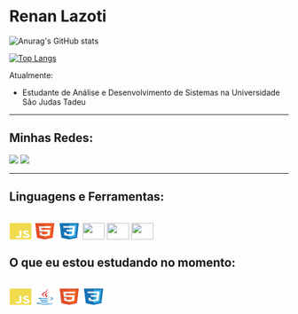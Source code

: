# Renan Lazoti

![Anurag's GitHub stats](https://github-readme-stats.vercel.app/api?username=renanlazoti&show_icons=true&theme=dark)

[![Top Langs](https://github-readme-stats.vercel.app/api/top-langs/?username=renanlazoti&layout=compact&theme=dark)](https://github.com/anuraghazra/github-readme-stats)

Atualmente:

* Estudante de Análise e Desenvolvimento de Sistemas na Universidade São Judas Tadeu

---

## Minhas Redes:

<div> 
  <a href = "mailto:renanlazoti@gmail.com"><img src="https://img.shields.io/badge/-Gmail-%23333?style=for-the-badge&logo=gmail&logoColor=dark" target="_blank"></a>
  <a href="https://www.linkedin.com/in/renan-lazoti-4a1aa4213/" target="_blank"><img src="https://img.shields.io/badge/-LinkedIn-%230077B5?style=for-the-badge&logo=linkedin&logoColor=dark" target="_blank"></a>
</div>

---

## Linguagens e Ferramentas:

<!-- <code><img height="48" src=""></code> -->

<div style="display: inline_block"><br>
  <img align="center" height="30" width="40" src="https://raw.githubusercontent.com/devicons/devicon/master/icons/javascript/javascript-plain.svg">
  <img align="center" height="30" width="40" src="https://raw.githubusercontent.com/devicons/devicon/master/icons/html5/html5-original.svg">
  <img align="center" height="30" width="40" src="https://raw.githubusercontent.com/devicons/devicon/master/icons/css3/css3-original.svg">
  <img align="center" height="30" width="40" src="https://cdn.jsdelivr.net/gh/devicons/devicon/icons/java/java-original.svg" />
  <img align="center" height="30" width="40" src="https://cdn.jsdelivr.net/gh/devicons/devicon/icons/linux/linux-original.svg" />
  <img align="center" height="30" width="40" src="https://cdn.jsdelivr.net/gh/devicons/devicon/icons/mysql/mysql-original.svg" />
</div>

## O que eu estou estudando no momento:

<div style="display: inline_block"><br>
  <img align="center" height="30" width="40" src="https://raw.githubusercontent.com/devicons/devicon/master/icons/javascript/javascript-plain.svg">
  <img align="center" height="30" width="40" src="https://raw.githubusercontent.com/devicons/devicon/master/icons/java/java-original.svg">
  <img align="center" height="30" width="40" src="https://raw.githubusercontent.com/devicons/devicon/master/icons/html5/html5-original.svg">
  <img align="center" height="30" width="40" src="https://raw.githubusercontent.com/devicons/devicon/master/icons/css3/css3-original.svg">
</div>
